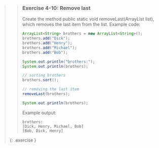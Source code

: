 <!-- WAS 3-20 -->
>> ### Exercise 4-10: Remove last
>> 
>> Create the method public static void removeLast(ArrayList<String> list), which removes the last item from the list. Example code:
>> 
>>```java
>> ArrayList<String> brothers = new ArrayList<String>();
>> brothers.add("Dick");
>> brothers.add("Henry");
>> brothers.add("Michael");
>> brothers.add("Bob");
>> 
>> System.out.println("brothers:");
>> System.out.println(brothers);
>> 
>> // sorting brothers
>> brothers.sort();
>> 
>> // removing the last item
>> removeLast(brothers);
>> 
>> System.out.println(brothers);
>>```
>>
>> Example output:
>>
>>```output 
>> brothers:
>> [Dick, Henry, Michael, Bob]
>> [Bob, Dick, Henry]
>>```
>>
>{: .exercise }